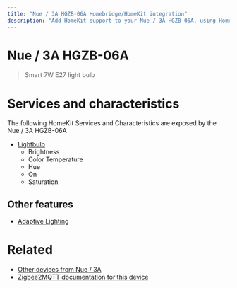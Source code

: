 ```yaml
---
title: "Nue / 3A HGZB-06A Homebridge/HomeKit integration"
description: "Add HomeKit support to your Nue / 3A HGZB-06A, using Homebridge, Zigbee2MQTT and homebridge-z2m."
---
```

<!---
This file has been GENERATED using src/docgen/docgen.ts
DO NOT EDIT THIS FILE MANUALLY!
-->
# Nue / 3A HGZB-06A
> Smart 7W E27 light bulb


# Services and characteristics
The following HomeKit Services and Characteristics are exposed by
the Nue / 3A HGZB-06A

* [Lightbulb](../../light.md)
  * Brightness
  * Color Temperature
  * Hue
  * On
  * Saturation

## Other features
* [Adaptive Lighting](../../light.md)

# Related
* [Other devices from Nue / 3A](../index.md#nue_3a)
* [Zigbee2MQTT documentation for this device](https://www.zigbee2mqtt.io/devices/HGZB-06A.html)